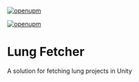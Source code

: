 [![openupm](https://img.shields.io/npm/v/com.lungcrew.lungfetcher?label=openupm&registry_uri=https://package.openupm.com)](https://openupm.com/packages/com.lungcrew.lungfetcher/)

[![openupm](https://img.shields.io/badge/dynamic/json?color=brightgreen&label=downloads&query=%24.downloads&suffix=%2Fmonth&url=https%3A%2F%2Fpackage.openupm.com%2Fdownloads%2Fpoint%2Flast-month%2Fcom.lungcrew.lungfetcher)](https://openupm.com/packages/com.lungcrew.lungfetcher/)

# Lung Fetcher

A solution for fetching lung projects in Unity
